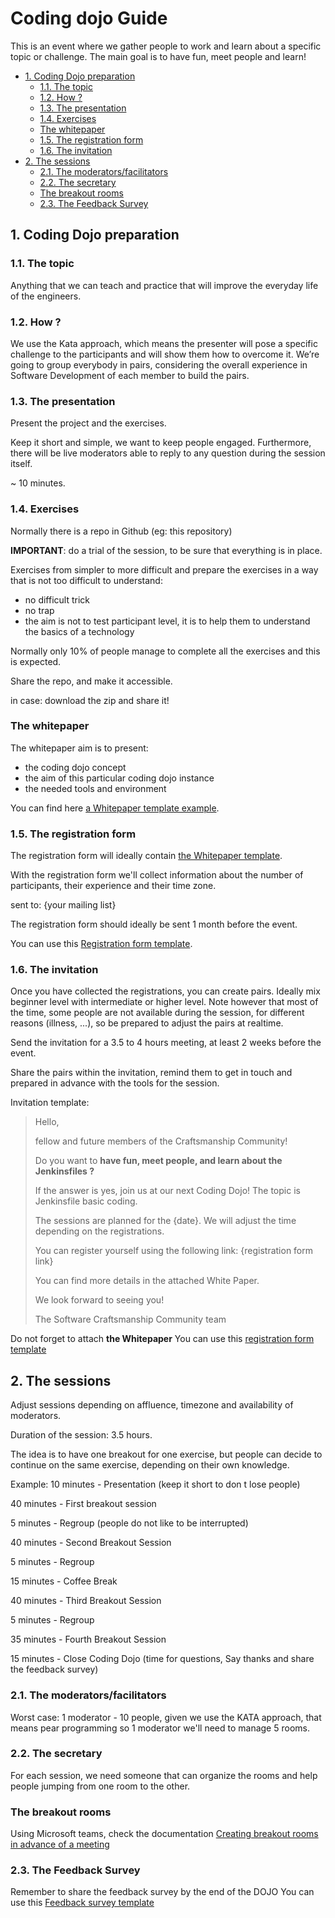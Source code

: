 # Coding dojo Guide

This is an event where we gather people to work and learn about a specific topic or challenge.
The main goal is to have fun, meet people and learn!

- [1. Coding Dojo preparation](#1-coding-dojo-preparation)
  - [1.1. The topic](#11-the-topic)
  - [1.2. How ?](#12-how-)
  - [1.3. The presentation](#13-the-presentation)
  - [1.4. Exercises](#14-exercises)
  - [The whitepaper](#the-whitepaper)
  - [1.5. The registration form](#15-the-registration-form)
  - [1.6. The invitation](#16-the-invitation)
- [2. The sessions](#2-the-sessions)
  - [2.1. The moderators/facilitators](#21-the-moderatorsfacilitators)
  - [2.2. The secretary](#22-the-secretary)
  - [The breakout rooms](#the-breakout-rooms)
  - [2.3. The Feedback Survey](#23-the-feedback-survey)

## 1. Coding Dojo preparation

### 1.1. The topic

Anything that we can teach and practice that will improve the everyday life of the engineers.

### 1.2. How ?

We use the Kata approach, which means the presenter will pose a specific challenge
to the participants and will show them how to overcome it.
We’re going to group everybody in pairs, considering the overall experience
in Software Development of each member to build the pairs.

### 1.3. The presentation

Present the project and the exercises.

Keep it short and simple, we want to keep people engaged.
Furthermore, there will be live moderators able to reply to any question during the session itself.

~ 10 minutes.

### 1.4. Exercises

Normally there is a repo in Github (eg: this repository)

**IMPORTANT**: do a trial of the session, to be sure that everything is in place.

Exercises from simpler to more difficult and prepare the exercises in a way that is not too difficult
to understand:

- no difficult trick
- no trap
- the aim is not to test participant level, it is to help them to understand the basics of a technology

Normally only 10% of people manage to complete all the exercises and this is expected.

Share the repo, and make it accessible.

in case: download the zip and share it!

### The whitepaper

The whitepaper aim is to present:

- the coding dojo concept
- the aim of this particular coding dojo instance
- the needed tools and environment

You can find here [a Whitepaper template example](/docsCodingDojoFacilitator/CodingDojoWhitePaperTemplate.md).

### 1.5. The registration form

The registration form will ideally contain [the Whitepaper template](/docsCodingDojoFacilitator/CodingDojoWhitePaperTemplate.md).

With the registration form we'll collect information about the number of participants, their experience
and their time zone.

sent to: {your mailing list}

The registration form should ideally be sent 1 month before the event.

You can use this [Registration form template](/docsCodingDojoFacilitator/CodingDojoRegistrationFormTemplate.md).

### 1.6. The invitation

Once you have collected the registrations, you can create pairs.
Ideally mix beginner level with intermediate or higher level.
Note however that most of the time, some people are not available during the session,
for different reasons (illness, ...), so be prepared to adjust the pairs at realtime.

Send the invitation for a 3.5 to 4 hours meeting, at least 2 weeks before the event.

Share the pairs within the invitation, remind them to get in touch and prepared in advance with
the tools for the session.

Invitation template:
> Hello,
>
> fellow and future members of the Craftsmanship Community!
>
> Do you want to **have fun, meet people, and learn about the Jenkinsfiles ?**
>
> If the answer is yes, join us at our next Coding Dojo!
> The topic is Jenkinsfile basic coding.
>
> The sessions are planned for the {date}. We will adjust the time depending on the registrations.
>
> You can register yourself using the following link: {registration form link}
>
> You can find more details in the attached White Paper.
>
> We look forward to seeing you!
>
> The Software Craftsmanship Community team

Do not forget to attach **the Whitepaper**
You can use this [registration form template](/docsCodingDojoFacilitator/CodingDojoRegistrationFormTemplate.md)

## 2. The sessions

Adjust sessions depending on affluence, timezone and availability of moderators.

Duration of the session: 3.5 hours.

The idea is to have one breakout for one exercise, but people can decide to continue on the same
exercise, depending on their own knowledge.

Example:
10 minutes - Presentation (keep it short to don t lose people)

40 minutes - First breakout session

5 minutes - Regroup (people do not like to be interrupted)

40 minutes - Second Breakout Session

5 minutes - Regroup

15 minutes - Coffee Break

40 minutes - Third  Breakout Session

5 minutes - Regroup

35 minutes - Fourth Breakout Session

15 minutes - Close Coding Dojo (time for questions, Say thanks and share the feedback survey)

### 2.1. The moderators/facilitators

Worst case: 1 moderator - 10 people, given we use the KATA approach, that means pear programming so
1 moderator we'll need to manage 5 rooms.

### 2.2. The secretary

For each session, we need someone that can organize the rooms and help people jumping
from one room to the other.

### The breakout rooms

Using Microsoft teams, check the documentation
[Creating breakout rooms in advance of a meeting](https://www.marquette.edu/microsoft-teams/pre-assign-breakout-rooms.php)

### 2.3. The Feedback Survey

Remember to share the feedback survey by the end of the DOJO
You can use this [Feedback survey template](/docsCodingDojoFacilitator/CodingDojoFeebackSurveyTemplate.md)
